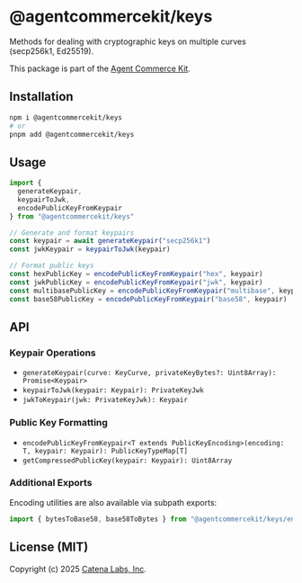 # @agentcommercekit/keys

Methods for dealing with cryptographic keys on multiple curves (secp256k1, Ed25519).

This package is part of the [Agent Commerce Kit](https://www.agentcommercekit.com).

## Installation

```sh
npm i @agentcommercekit/keys
# or
pnpm add @agentcommercekit/keys
```

## Usage

```ts
import {
  generateKeypair,
  keypairToJwk,
  encodePublicKeyFromKeypair
} from "@agentcommercekit/keys"

// Generate and format keypairs
const keypair = await generateKeypair("secp256k1")
const jwkKeypair = keypairToJwk(keypair)

// Format public keys
const hexPublicKey = encodePublicKeyFromKeypair("hex", keypair)
const jwkPublicKey = encodePublicKeyFromKeypair("jwk", keypair)
const multibasePublicKey = encodePublicKeyFromKeypair("multibase", keypair)
const base58PublicKey = encodePublicKeyFromKeypair("base58", keypair)
```

## API

### Keypair Operations

- `generateKeypair(curve: KeyCurve, privateKeyBytes?: Uint8Array): Promise<Keypair>`
- `keypairToJwk(keypair: Keypair): PrivateKeyJwk`
- `jwkToKeypair(jwk: PrivateKeyJwk): Keypair`

### Public Key Formatting

- `encodePublicKeyFromKeypair<T extends PublicKeyEncoding>(encoding: T, keypair: Keypair): PublicKeyTypeMap[T]`
- `getCompressedPublicKey(keypair: Keypair): Uint8Array`

### Additional Exports

Encoding utilities are also available via subpath exports:

```ts
import { bytesToBase58, base58ToBytes } from "@agentcommercekit/keys/encoding"
```

## License (MIT)

Copyright (c) 2025 [Catena Labs, Inc](https://catenalabs.com).
